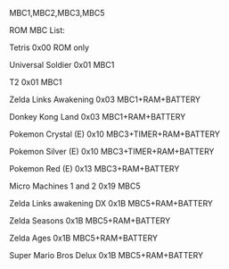 MBC1,MBC2,MBC3,MBC5

ROM MBC List:

Tetris
    0x00    ROM only

Universal Soldier
    0x01    MBC1

T2
    0x01    MBC1

Zelda Links Awakening
    0x03    MBC1+RAM+BATTERY

Donkey Kong Land
    0x03    MBC1+RAM+BATTERY

Pokemon Crystal (E)
    0x10    MBC3+TIMER+RAM+BATTERY

Pokemon Silver (E)
    0x10    MBC3+TIMER+RAM+BATTERY

Pokemon Red (E)
    0x13    MBC3+RAM+BATTERY

Micro Machines 1 and 2
    0x19    MBC5

Zelda Links awakening DX
    0x1B    MBC5+RAM+BATTERY

Zelda Seasons
    0x1B    MBC5+RAM+BATTERY

Zelda Ages
    0x1B    MBC5+RAM+BATTERY

Super Mario Bros Delux
    0x1B    MBC5+RAM+BATTERY
